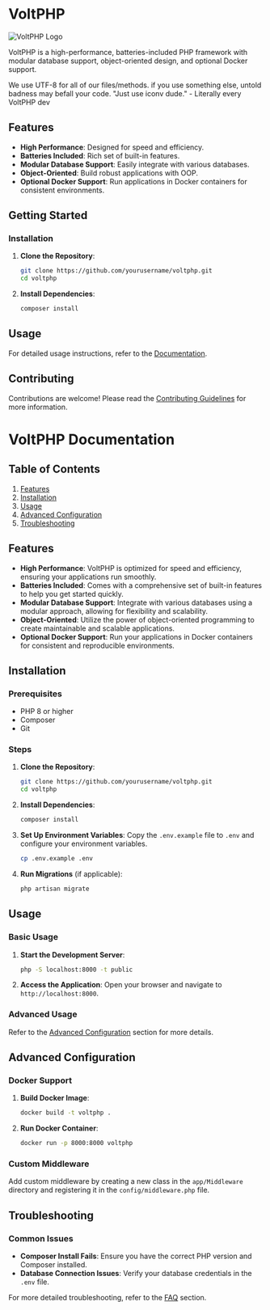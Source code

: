 # VoltPHP

![VoltPHP Logo](https://example.com/logo.png) <!-- Replace with actual logo URL -->

VoltPHP is a high-performance, batteries-included PHP framework with modular database support, object-oriented design, and optional Docker support.

We use UTF-8 for all of our files/methods. if you use something else, untold badness may befall your code. 
"Just use iconv dude."
    \- Literally every VoltPHP dev
## Features

- **High Performance**: Designed for speed and efficiency.
- **Batteries Included**: Rich set of built-in features.
- **Modular Database Support**: Easily integrate with various databases.
- **Object-Oriented**: Build robust applications with OOP.
- **Optional Docker Support**: Run applications in Docker containers for consistent environments.

## Getting Started

### Installation

1. **Clone the Repository**:
    ```sh
    git clone https://github.com/yourusername/voltphp.git
    cd voltphp
    ```

2. **Install Dependencies**:
    ```sh
    composer install
    ```

## Usage

For detailed usage instructions, refer to the [Documentation](Documentation.md).

## Contributing

Contributions are welcome! Please read the [Contributing Guidelines](CONTRIBUTING.md) for more information.


# VoltPHP Documentation

## Table of Contents

1. [Features](#features)
2. [Installation](#installation)
3. [Usage](#usage)
4. [Advanced Configuration](#advanced-configuration)
5. [Troubleshooting](#troubleshooting)

## Features

- **High Performance**: VoltPHP is optimized for speed and efficiency, ensuring your applications run smoothly.
- **Batteries Included**: Comes with a comprehensive set of built-in features to help you get started quickly.
- **Modular Database Support**: Integrate with various databases using a modular approach, allowing for flexibility and scalability.
- **Object-Oriented**: Utilize the power of object-oriented programming to create maintainable and scalable applications.
- **Optional Docker Support**: Run your applications in Docker containers for consistent and reproducible environments.

## Installation

### Prerequisites

- PHP 8 or higher
- Composer
- Git

### Steps

1. **Clone the Repository**:
    ```sh
    git clone https://github.com/yourusername/voltphp.git
    cd voltphp
    ```

2. **Install Dependencies**:
    ```sh
    composer install
    ```

3. **Set Up Environment Variables**:
    Copy the `.env.example` file to `.env` and configure your environment variables.
    ```sh
    cp .env.example .env
    ```

4. **Run Migrations** (if applicable):
    ```sh
    php artisan migrate
    ```

## Usage

### Basic Usage

1. **Start the Development Server**:
    ```sh
    php -S localhost:8000 -t public
    ```

2. **Access the Application**:
    Open your browser and navigate to `http://localhost:8000`.

### Advanced Usage

Refer to the [Advanced Configuration](#advanced-configuration) section for more details.

## Advanced Configuration

### Docker Support

1. **Build Docker Image**:
    ```sh
    docker build -t voltphp .
    ```

2. **Run Docker Container**:
    ```sh
    docker run -p 8000:8000 voltphp
    ```

### Custom Middleware

Add custom middleware by creating a new class in the `app/Middleware` directory and registering it in the `config/middleware.php` file.

## Troubleshooting

### Common Issues

- **Composer Install Fails**: Ensure you have the correct PHP version and Composer installed.
- **Database Connection Issues**: Verify your database credentials in the `.env` file.

For more detailed troubleshooting, refer to the [FAQ](FAQ.md) section.